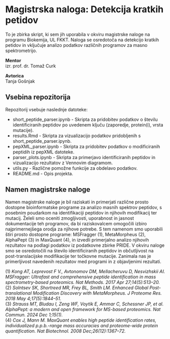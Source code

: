 # Magistrska naloga: Detekcija kratkih petidov
To je zbirka skript, ki sem jih uporabila v okviru magistrske naloge na programu Biokemija, UL FKKT. Naloga se osredotoča na detekcijo kratkih petidov in vključuje analizo podatkov različnih programov za masno spektrometrijo.

**Mentor**  
izr. prof. dr. Tomaž Curk

**Avtorica**  
Tanja Gošnjak

## Vsebina repozitorija
Repozitorij vsebuje naslednje datoteke:  
- short_peptide_parser.ipynb - Skripta za pridobitev podatkov o številu identificiranih peptidov po uvedenem ključu (zaporedje, protein(i), vrsta mutacije).  
- results.Rmd - Skripta za vizualizacijo podatkov pridobljenih s short_peptide_parser.ipynb.  
- pepXML_parser.ipynb - Skripta za pridobitev podatkov o modificiranih peptidih iz pepXML datoteke.  
- parser_plots.ipynb - Skripta za primerjavo identificiranih peptidov in vizualizacijo rezultatov z Vennovim diagramom.  
- utils.py - Različne pomožne funkcije za obdelavo podatkov.  
- README.md - Opis projekta.  

## Namen magistrske naloge
Namen magistrske naloge je bil raziskati in primerjati različne prosto dostopne bioinformatske programe za analizo masnih spektrov peptidov, s posebnim poudarkom na identifikaciji peptidov in njihovih modifikacij ter mutacij. Želeli smo oceniti zmogljivosti, uporabnost in jasnost dokumentacije teh programov, da bi raziskovalcem omogočili izbiro najprimernejšega orodja za njihove potrebe. S tem namenom smo uporabili štiri prosto dostopne programe: MSFragger (1), MetaMorpheus (2), AlphaPept (3) in MaxQuant (4), in izvedli primerjalno analizo njihovih rezultatov na podlagi podatkov iz podatkovne zbirke PRIDE. V okviru naloge smo se osredotočili na število identificiranih peptidov in občutljivost na post-translacijske modifikacije ter točkovne mutacije. Zanimala nas je primerljivost navedenih rezultatov med programi in z objavljenimi rezultati.

(1) *Kong AT, Leprevost F V., Avtonomov DM, Mellacheruvu D, Nesvizhskii AI. MSFragger: Ultrafast and comprehensive peptide identification in mass spectrometry-based proteomics. Nat Methods. 2017 Apr 27;14(5):513–20.*  
(2) *Solntsev SK, Shortreed MR, Frey BL, Smith LM. Enhanced Global Post-translational Modification Discovery with MetaMorpheus. J Proteome Res. 2018 May 4;17(5):1844–51.*  
(3) *Strauss MT, Bludau I, Zeng WF, Voytik E, Ammar C, Schessner JP, et al. AlphaPept: a modern and open framework for MS-based proteomics. Nat Commun. 2024 Dec 1;15(1).*  
(4) *Cox J, Mann M. MaxQuant enables high peptide identification rates, individualized p.p.b.-range mass accuracies and proteome-wide protein quantification. Nat Biotechnol. 2008 Dec;26(12):1367–72.*
